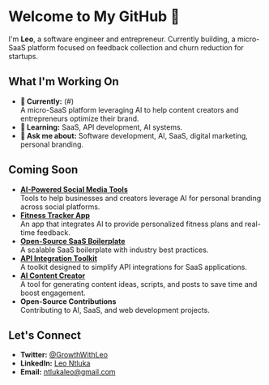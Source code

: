# Welcome to My GitHub 👋

I'm **Leo**, a software engineer and entrepreneur. Currently building, a micro-SaaS platform focused on feedback collection and churn reduction for startups.

## What I'm Working On
- **🔭 Currently:** (#)  
   A micro-SaaS platform leveraging AI to help content creators and entrepreneurs optimize their brand.
- **🌱 Learning:** SaaS, API development, AI systems.
- **💬 Ask me about:** Software development, AI, SaaS, digital marketing, personal branding.

## Coming Soon
- **[AI-Powered Social Media Tools](#)**  
   Tools to help businesses and creators leverage AI for personal branding across social platforms.
- **[Fitness Tracker App](#)**  
   An app that integrates AI to provide personalized fitness plans and real-time feedback.
- **[Open-Source SaaS Boilerplate](#)**  
   A scalable SaaS boilerplate with industry best practices.
- **[API Integration Toolkit](#)**  
   A toolkit designed to simplify API integrations for SaaS applications.
- **[AI Content Creator](#)**  
   A tool for generating content ideas, scripts, and posts to save time and boost engagement.
- **Open-Source Contributions**  
   Contributing to AI, SaaS, and web development projects.

## Let's Connect
- **Twitter:** [@GrowthWithLeo](https://twitter.com/GrowthWithLeo)  
- **LinkedIn:** [Leo Ntluka](https://www.linkedin.com/in/leontluka/)  
- **Email:** ntlukaleo@gmail.com
